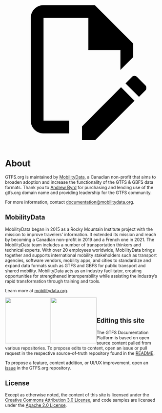 <a href="https://github.com/MobilityData/gtfs.org/edit/main/docs/about.md" title="Edit this page" target="_blank">
    <svg class="pencil" xmlns="http://www.w3.org/2000/svg" viewBox="0 0 24 24"><path d="M10 20H6V4h7v5h5v3.1l2-2V8l-6-6H6c-1.1 0-2 .9-2 2v16c0 1.1.9 2 2 2h4v-2m10.2-7c.1 0 .3.1.4.2l1.3 1.3c.2.2.2.6 0 .8l-1 1-2.1-2.1 1-1c.1-.1.2-.2.4-.2m0 3.9L14.1 23H12v-2.1l6.1-6.1 2.1 2.1Z"></path></svg>
  </a>
  
# About

GTFS.org is maintained by [MobilityData](https://mobilitydata.org/), a Canadian non-profit that aims to broaden adoption and increase the functionality of the GTFS & GBFS data formats. Thank you to [Andrew Byrd](https://www.linkedin.com/in/byrdandrew) for purchasing and lending use of the gtfs.org domain name and providing leadership for the GTFS community.

For more information, contact [documentation@mobilitydata.org](mailto:documentation@mobilitydata.org).

## MobilityData

MobilityData began in 2015 as a Rocky Mountain Institute project with the mission to improve travelers' information. It extended its mission and reach by becoming a Canadian non-profit in 2019 and a French one in 2021. The MobilityData team includes a number of transportation thinkers and technical experts. With over 20 employees worldwide, MobilityData brings together and supports international mobility stakeholders such as transport agencies, software vendors, mobility apps, and cities to standardize and expand data formats such as GTFS and GBFS for public transport and shared mobility. MobilityData acts as an industry facilitator, creating opportunities for strengthened interoperability while assisting the industry’s rapid transformation through training and tools. 

Learn more at [mobilitydata.org](https://mobilitydata.org/).

<a class="img" href="https://mobilitydata.org/" target="_blank" rel="noopener" alt="MobilityData">
    <img src="../assets/md-black.svg#only-light" width=150rem style="float: left">
    <img src="../assets/md-white.svg#only-dark" width=150rem style="float: left">
</a><br><br>

## Editing this site

The GTFS Documentation Platform is based on open source content pulled from various repositories. To propose edits to content, open an issue or pull request in the respective source-of-truth repository found in the [README](https://github.com/MobilityData/gtfs.org/blob/master/README.md).

To propose a feature, content addition, or UI/UX improvement, open an [issue](https://github.com/MobilityData/gtfs.org/issues/new) in the GTFS.org repository.

## License

Except as otherwise noted, the content of this site is licensed under the [Creative Commons Attribution 3.0 License](https://creativecommons.org/licenses/by/3.0/), and code samples are licensed under the [Apache 2.0 License](https://www.apache.org/licenses/LICENSE-2.0).
